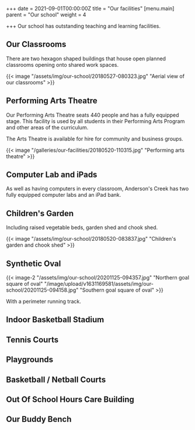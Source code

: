 +++
date = 2021-09-01T00:00:00Z
title = "Our facilities"
[menu.main]
parent = "Our school"
weight = 4

+++
Our school has outstanding teaching and learning facilities.

## Our Classrooms

There are two hexagon shaped buildings that house open planned classrooms opening onto shared work spaces.

{{< image "/assets/img/our-school/20180527-080323.jpg" "Aerial view of our classrooms" >}}

## Performing Arts Theatre

Our Performing Arts Theatre seats 440 people and has a fully equipped stage. This facility is used by all students in their Performing Arts Program and other areas of the curriculum.

The Arts Theatre is available for hire for community and business groups.

{{< image "/galleries/our-facilities/20180520-110315.jpg" "Performing arts theatre" >}}

## Computer Lab and iPads

As well as having computers in every classroom, Anderson's Creek has two fully equipped computer labs and an iPad bank.

## Children's Garden

Including raised vegetable beds, garden shed and chook shed.

{{< image "/assets/img/our-school/20180520-083837.jpg" "Children's garden and chook shed" >}}

## Synthetic Oval

{{< image-2 "/assets/img/our-school/20201125-094357.jpg" "Northern goal square of oval" "/image/upload/v1631169581/assets/img/our-school/20201125-094158.jpg" "Southern goal square of oval" >}}

With a perimeter running track.

## Indoor Basketball Stadium

## Tennis Courts

## Playgrounds

## Basketball / Netball Courts

## Out Of School Hours Care Building

## Our Buddy Bench